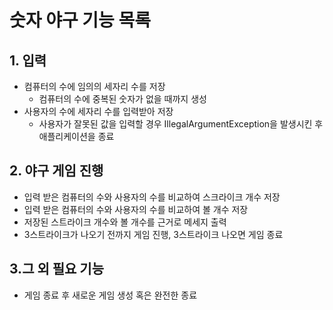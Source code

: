 # 숫자 야구  기능 목록

## 1. 입력
- 컴퓨터의 수에 임의의 세자리 수를 저장
  - 컴퓨터의 수에 중복된 숫자가 없을 때까지 생성
- 사용자의 수에 세자리 수를 입력받아 저장
  - 사용자가 잘못된 값을 입력할 경우 IllegalArgumentException을 발생시킨 후 애플리케이션을 종료


## 2. 야구 게임 진행
- 입력 받은 컴퓨터의 수와 사용자의 수를 비교하여 스크라이크 개수 저장
- 입력 받은 컴퓨터의 수와 사용자의 수를 비교하여 볼 개수 저장
- 저장된 스트라이크 개수와 볼 개수를 근거로 메세지 출력
- 3스트라이크가 나오기 전까지 게임 진행, 3스트라이크 나오면 게임 종료

## 3.그 외 필요 기능
- 게임 종료 후 새로운 게임 생성 혹은 완전한 종료